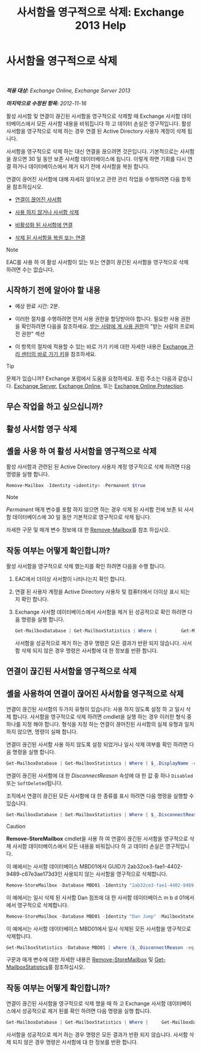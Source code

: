 ﻿---
title: '사서함을 영구적으로 삭제: Exchange 2013 Help'
TOCTitle: 사서함을 영구적으로 삭제
ms:assetid: df35765a-0bef-4561-9846-d91d69c0269c
ms:mtpsurl: https://technet.microsoft.com/ko-kr/library/JJ863440(v=EXCHG.150)
ms:contentKeyID: 50556095
ms.date: 05/22/2018
mtps_version: v=EXCHG.150
ms.translationtype: MT
---

# 사서함을 영구적으로 삭제

 

_**적용 대상:** Exchange Online, Exchange Server 2013_

_**마지막으로 수정된 항목:** 2012-11-16_

활성 사서함 및 연결이 끊긴된 사서함을 영구적으로 삭제할 때 Exchange 사서함 데이터베이스에서 모든 사서함 내용을 비워집니다 하 고 데이터 손실은 영구적입니다. 활성 사서함을 영구적으로 삭제 하는 경우 연결 된 Active Directory 사용자 계정이 삭제 됩니다.

사서함을 영구적으로 삭제 하는 대신 연결을 끊으려면 것은입니다. 기본적으로는 사서함을 끊으면 30 일 동안 보존 사서함 데이터베이스에 됩니다. 이렇게 하면 기회를 다시 연결 하거나 데이터베이스에서 제거 되기 전에 사서함을 복원 합니다.

연결이 끊어진 사서함에 대해 자세히 알아보고 관련 관리 작업을 수행하려면 다음 항목을 참조하십시오.

  - [연결이 끊어진 사서함](disconnected-mailboxes-exchange-2013-help.md)

  - [사용 하지 않거나 사서함 삭제](disable-or-delete-a-mailbox-exchange-2013-help.md)

  - [비활성화 된 사서함에 연결](connect-a-disabled-mailbox-exchange-2013-help.md)

  - [삭제 된 사서함을 복원 또는 연결](connect-or-restore-a-deleted-mailbox-exchange-2013-help.md)


> [!NOTE]
> EAC를 사용 하 여 활성 사서함이 있는 또는 연결이 끊긴된 사서함을 영구적으로 삭제 하려면 수는 없습니다.



## 시작하기 전에 알아야 할 내용

  - 예상 완료 시간: 2분.

  - 이러한 절차를 수행하려면 먼저 사용 권한을 할당받아야 합니다. 필요한 사용 권한을 확인하려면 다음을 참조하세요. [받는 사람에 게 사용 권한](recipients-permissions-exchange-2013-help.md)의 "받는 사람의 프로비전 권한" 섹션

  - 이 항목의 절차에 적용할 수 있는 바로 가기 키에 대한 자세한 내용은 [Exchange 관리 센터의 바로 가기 키](keyboard-shortcuts-in-the-exchange-admin-center-exchange-online-protection-help.md)을 참조하세요.


> [!TIP]
> 문제가 있습니까? Exchange 포럼에서 도움을 요청하세요. 포럼 주소는 다음과 같습니다. <A href="https://go.microsoft.com/fwlink/p/?linkid=60612">Exchange Server</A>, <A href="https://go.microsoft.com/fwlink/p/?linkid=267542">Exchange Online</A>, 또는 <A href="https://go.microsoft.com/fwlink/p/?linkid=285351">Exchange Online Protection</A>.



## 무슨 작업을 하고 싶으십니까?

## 활성 사서함 영구 삭제

## 셸을 사용 하 여 활성 사서함을 영구적으로 삭제

활성 사서함과 관련된 된 Active Directory 사용자 계정 영구적으로 삭제 하려면 다음 명령을 실행 합니다.

```powershell
Remove-Mailbox -Identity <identity> -Permanent $true
```


> [!NOTE]
> <EM>Permanent</EM> 매개 변수를 포함 하지 않으면 하는 경우 삭제 된 사서함 전에 보존 되 사서함 데이터베이스에 30 일 동안 기본적으로 영구적으로 삭제 됩니다.



자세한 구문 및 매개 변수 정보에 대 한 [Remove-Mailbox](https://technet.microsoft.com/ko-kr/library/aa995948\(v=exchg.150\))를 참조 하십시오.

## 작동 여부는 어떻게 확인합니까?

활성 사서함을 영구적으로 삭제 했는지를 확인 하려면 다음을 수행 합니다.

1.  EAC에서 더이상 사서함이 나타나는지 확인 합니다.

2.  연결 된 사용자 계정을 Active Directory 사용자 및 컴퓨터에서 더이상 표시 되는지 확인 합니다.

3.  Exchange 사서함 데이터베이스에서 사서함을 제거 된 성공적으로 확인 하려면 다음 명령을 실행 합니다.
    
    ```powershell
    Get-MailboxDatabase | Get-MailboxStatistics | Where {         Get-MailboxDatabase | Get-MailboxStatistics | Where { $_.DisplayName -eq "<display name>" }.DisplayName -eq "<display name>" }
    ```
    
    사서함을 성공적으로 제거 하는 경우 명령은 모든 결과가 반환 되지 않습니다. 사서함 삭제 되지 않은 경우 명령은 사서함에 대 한 정보를 반환 합니다.

## 연결이 끊긴된 사서함을 영구적으로 삭제

## 셸을 사용하여 연결이 끊어진 사서함을 영구적으로 삭제

연결이 끊긴된 사서함의 두가지 유형이 있습니다: 사용 하지 않도록 설정 하 고 일시 삭제 합니다. 사서함을 영구적으로 삭제 하려면 cmdlet을 실행 하는 경우 이러한 형식 중 하나를 지정 해야 합니다. 형식을 지정 하는 연결이 끊어진된 사서함의 실제 유형과 일치 하지 않으면, 명령이 실패 합니다.

연결이 끊긴된 사서함 사용 하지 않도록 설정 되었거나 일시 삭제 여부를 확인 하려면 다음 명령을 실행 합니다.

```powershell
Get-MailboxDatabase | Get-MailboxStatistics | Where { $_.DisplayName -eq "<display name>" } | fl DisplayName,MailboxGuid,Database,DisconnectReason
```

연결이 끊긴된 사서함에 대 한 *DisconnectReason* 속성에 대 한 값 중 하나 `Disabled` 또는 `SoftDeleted`됩니다.

조직에서 연결이 끊긴된 모든 사서함에 대 한 종류를 표시 하려면 다음 명령을 실행할 수 있습니다.

```powershell
Get-MailboxDatabase | Get-MailboxStatistics | Where { $_.DisconnectReason -ne $null } | fl DisplayName,MailboxGuid,Database,DisconnectReason
```

> [!CAUTION]
> <strong>Remove-StoreMailbox</strong> cmdlet을 사용 하 여 연결이 끊긴된 사서함을 영구적으로 삭제 사서함 데이터베이스에서 모든 내용을 비워집니다 하 고 데이터 손실은 영구적입니다.


이 예에서는 사서함 데이터베이스 MBD01에서 GUID가 2ab32ce3-fae1-4402-9489-c67e3ae173d3인 사용되지 않는 사서함을 영구적으로 삭제합니다.

```powershell
Remove-StoreMailbox -Database MBD01 -Identity "2ab32ce3-fae1-4402-9489-c67e3ae173d3" -MailboxState Disabled
```

이 예에서는 일시 삭제 된 사서함 Dan 점프에 대 한 사서함 데이터베이스 m b d 01에서에서 영구적으로 삭제합니다.

```powershell
Remove-StoreMailbox -Database MBD01 -Identity "Dan Jump" -MailboxState SoftDeleted
```

이 예에서는 사서함 데이터베이스 MBD01에서 일시 삭제된 모든 사서함을 영구적으로 삭제합니다.

```powershell
Get-MailboxStatistics -Database MBD01 | where {$_.DisconnectReason -eq "SoftDeleted"} | ForEach {Remove-StoreMailbox -Database $_.Database -Identity $_.MailboxGuid -MailboxState SoftDeleted}
```

구문과 매개 변수에 대한 자세한 내용은 [Remove-StoreMailbox](https://technet.microsoft.com/ko-kr/library/ff829913\(v=exchg.150\)) 및 [Get-MailboxStatistics](https://technet.microsoft.com/ko-kr/library/bb124612\(v=exchg.150\))를 참조하십시오.

## 작동 여부는 어떻게 확인합니까?

연결이 끊긴된 사서함을 영구적으로 삭제 했을 때 하 고 Exchange 사서함 데이터베이스에서 성공적으로 제거 된를 확인 하려면 다음 명령을 실행 합니다.

```powershell
Get-MailboxDatabase | Get-MailboxStatistics | Where {     Get-MailboxDatabase | Get-MailboxStatistics | Where { $_.DisplayName -eq "<display name>" }.DisplayName -eq "<display name>" }
```

사서함을 성공적으로 제거 하는 경우 명령은 모든 결과가 반환 되지 않습니다. 사서함 삭제 되지 않은 경우 명령은 사서함에 대 한 정보를 반환 합니다.

